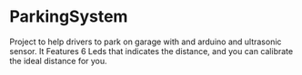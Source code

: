 # ParkingSystem
Project to help drivers to park on garage with and arduino and ultrasonic sensor. It Features 6 Leds that indicates the distance, and you can calibrate the ideal distance for you.
